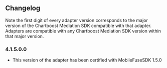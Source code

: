 ## Changelog

Note the first digit of every adapter version corresponds to the major version of the Chartboost Mediation SDK compatible with that adapter. 
Adapters are compatible with any Chartboost Mediation SDK version within that major version.

### 4.1.5.0.0
- This version of the adapter has been certified with MobileFuseSDK 1.5.0
